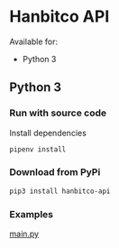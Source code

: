 # Hanbitco API

Available for:

* Python 3

## Python 3

### Run with source code

Install dependencies

```bash
pipenv install
```

### Download from PyPi

```bash
pip3 install hanbitco-api
```

### Examples

[main.py](main.py)
